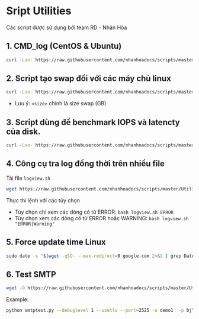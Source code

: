 # Sript Utilities

Các script được sử dụng bởi team RD - Nhân Hòa

## 1. CMD_log (CentOS & Ubuntu)
```sh 
curl -Lso- https://raw.githubusercontent.com/nhanhoadocs/scripts/master/Utilities/cmdlog.sh | bash
```

## 2. Script tạo swap đối với các máy chủ linux
```sh 
curl -Lso- https://raw.githubusercontent.com/nhanhoadocs/scripts/master/Utilities/create_swap.sh | bash -s <size>
```

- Lưu ý: `<size>` chính là size swap (GB)

## 3. Script dùng để benchmark IOPS và latencty của disk.

```sh 
curl -Lso- https://raw.githubusercontent.com/nhanhoadocs/scripts/master/Utilities/bench_vm.sh | bash
```

## 4. Công cụ tra log đồng thời trên nhiều file

Tải file `logview.sh`

```sh
wget https://raw.githubusercontent.com/nhanhoadocs/scripts/master/Utilities/logview.sh
```

Thực thi lệnh với các tùy chọn

- Tùy chọn chỉ xem các dòng có từ ERROR: `bash logview.sh ERROR`
- Tùy chọn xem các dòng có từ ERROR hoặc WARNING: `bash logview.sh "ERROR|Warning"`

## 5. Force update time Linux 

```sh
sudo date -s "$(wget -qSO- --max-redirect=0 google.com 2>&1 | grep Date: | cut -d' ' -f5-8)Z"
```

## 6. Test SMTP

```sh
wget -O https://raw.githubusercontent.com/nhanhoadocs/scripts/master/Utilities/smtp_test.py smtp_test.py
```

Example: 
```sh 
python smtptest.py --debuglevel 1 --usetls --port=2525 -u demo1  -p bjY0MHQ0NW**** "CanhDX <canhdx@cloudchuanchi.com>" canhdx@nhanhoa.com.vn mail.smtp2go.com
```
